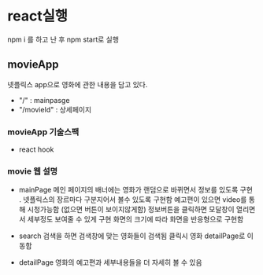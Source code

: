 # react실행 

npm i 를 하고 난 후 npm start로 실행

## movieApp

넷플릭스 app으로 영화에 관한  내용을 담고 있다.
- "/" : mainpasge
- "/movieId" : 상세페이지 

### movieApp 기술스팩
- react hook



### movie 웹 설명 
- mainPage
 메인 페이지의 배너에는 영화가 랜덤으로 바뀌면서 정보를 있도록 구현 . 
 넷플릭스의 장르마다 구분지어서 볼수 있도록 구현함 
 예고편이 있으면 video를 통해 시청가능함 (없으면 버튼이 보이지않게함)
 정보버튼을 클릭하면 모달창이 열리면서 세부정도 보여줄 수 있게 구현 
 화면의 크기에 따라  화면을 반응형으로 구현함 
 
- search
  검색을 하면 검색창에 맞는 영화들이 검색됨 
  클릭시 영화 detailPage로 이동함 
  
- detailPage
  영화의 예고편과 세부내용들을 더 자세히 볼 수 있음 

